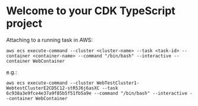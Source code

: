# Welcome to your CDK TypeScript project

Attaching to a running task in AWS:

`aws ecs execute-command --cluster <cluster-name> --task <task-id> --container <container-name> --command "/bin/bash" --interactive --container WebContainer`

e.g.:

`aws ecs execute-command --cluster WebTestCluster1-WebtestClusterE2CD5C12-stR5J6j6asXC --task 6c938a3e9fce4e37a9f85b5f51fb5a9e --command "/bin/bash" --interactive --container WebContainer`